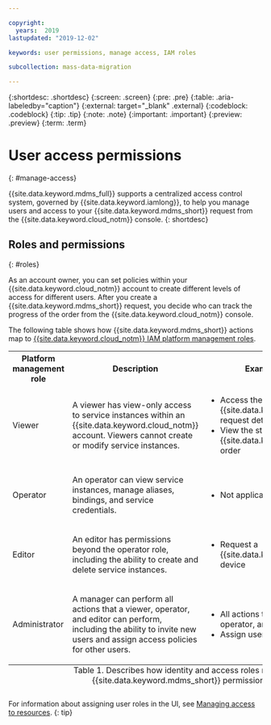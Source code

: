 ```yaml
---

copyright:
  years:  2019
lastupdated: "2019-12-02"

keywords: user permissions, manage access, IAM roles

subcollection: mass-data-migration

---
```


{:shortdesc: .shortdesc}
{:screen: .screen}
{:pre: .pre}
{:table: .aria-labeledby="caption"}
{:external: target="_blank" .external}
{:codeblock: .codeblock}
{:tip: .tip}
{:note: .note}
{:important: .important}
{:preview: .preview}
{:term: .term}

# User access permissions
{: #manage-access}

{{site.data.keyword.mdms_full}} supports a centralized access control system, governed by {{site.data.keyword.iamlong}}, to help you manage users and access to your {{site.data.keyword.mdms_short}} request from the {{site.data.keyword.cloud_notm}} console.
{: shortdesc}

## Roles and permissions
{: #roles}

As an account owner, you can set policies within your {{site.data.keyword.cloud_notm}} account to create different levels of access for different users. After you create a {{site.data.keyword.mdms_short}} request, you decide who can track the progress of the order from the {{site.data.keyword.cloud_notm}} console.

The following table shows how {{site.data.keyword.mdms_short}} actions map to [{{site.data.keyword.cloud_notm}} IAM platform management roles](/docs/iam?topic=iam-userroles#iamusermanrol). 

<table>
  <col width="20%">
  <col width="40%">
  <col width="40%">
  <tr>
    <th>Platform management role</th>
    <th>Description</th>
    <th>Example actions</th>
  </tr>
  <tr>
    <td><p>Viewer</p></td>
    <td><p>A viewer has view-only access to service instances within an {{site.data.keyword.cloud_notm}} account. Viewers cannot create or modify service instances.</p></td>
    <td>
      <p>
        <ul>
          <li>Access the {{site.data.keyword.mdms_short}} request details page</li>
          <li>View the status of a {{site.data.keyword.mdms_short}} order</li>
        </ul>
      </p>
    </td>
  </tr>
  <tr>
    <td><p>Operator</p></td>
    <td><p>An operator can view service instances, manage aliases, bindings, and service credentials.</p></td>
    <td>
      <p>
        <ul>
          <li>Not applicable</li>
        </ul>
      </p>
    </td>
  </tr>
  <tr>
    <td><p>Editor</p></td>
    <td><p>An editor has permissions beyond the operator role, including the ability to create and delete service instances.</p></td>
    <td>
      <p>
        <ul>
          <li>Request a {{site.data.keyword.mdms_short}} device</li>
        </ul>
      </p>
    </td>
  </tr>
  <tr>
    <td><p>Administrator</p></td>
    <td><p>A manager can perform all actions that a viewer, operator, and editor can perform, including the ability to invite new users and assign access policies for other users.</p></td>
    <td>
      <p>
        <ul>
          <li>All actions that a viewer, operator, and editor can perform</li>
          <li>Assign user access policies</li>
        </ul>
      </p>
    </td>
  </tr>
  <caption style="caption-side:bottom;">Table 1. Describes how identity and access roles map to {{site.data.keyword.mdms_short}} permissions</caption>
</table>

For information about assigning user roles in the UI, see [Managing access to resources](/docs/iam?topic=iam-iammanidaccser#iammanidaccser).
{: tip}



